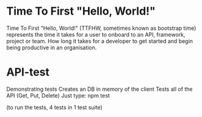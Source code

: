 # Time To First "Hello, World!"
Time To First "Hello, World!" (TTFHW, sometimes known as bootstrap time) represents the time it takes for a user to onboard to an API, framework, project or team. 
How long it takes for a developer to get started and begin being productive in an organisation.


# API-test
Demonstrating tests
Creates an DB in memory of the client
Tests all of the API (Get, Put, Delete) Just type: 
npm test 

(to run the tests, 4 tests in 1 test suite)
